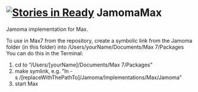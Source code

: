[![Stories in Ready](https://badge.waffle.io/jamoma/jamomamax.png?label=ready&title=Ready)](https://waffle.io/jamoma/jamomamax)
JamomaMax
=========
Jamoma implementation for Max.

To use in Max7 from the repository, create a symbolic link from the Jamoma folder (in this folder) into /Users/yourName/Documents/Max 7/Packages
You can do this in the Terminal:    
1. cd to “/Users/[yourName]/Documents/Max 7/Packages"    
2. make symlink, e.g. "ln -s /[replaceWithThePathTo]/Jamoma/Implementations/Max/Jamoma"    
3. start Max    
